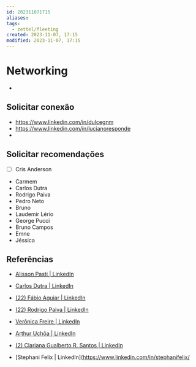```yaml
---
id: 202311071715
aliases: 
tags:
  - zettel/fleeting
created: 2023-11-07, 17:15
modified: 2023-11-07, 17:15
---
```

# Networking
<!-- Main content of my thoughts really -->

- 

## Solicitar conexão
<!-- What remains for you to consider? --> 

- https://www.linkedin.com/in/dulcegnm
- https://www.linkedin.com/in/lucianoresponde
- 

## Solicitar recomendações

- [ ] Cris Anderson
- Carmem
- Carlos Dutra
- Rodrigo Paiva
- Pedro Neto
- Bruno 
- Laudemir Lério
- George Pucci
- Bruno Campos
- Emne
- Jéssica
## Referências
<!-- Links to pages not referenced in the content -->

- [Alisson Pasti | LinkedIn](https://www.linkedin.com/in/alisson-pasti/)
- [Carlos Dutra | LinkedIn](https://www.linkedin.com/in/carlos-dutra-1564aa33/)
- [(22) Fábio Aguiar | LinkedIn](https://www.linkedin.com/in/f%C3%A1bio-aguiar-3699b810/)
- [(22) Rodrigo Paiva | LinkedIn](https://www.linkedin.com/in/rodrigopaivanaves/)
- [Verônica Freire | LinkedIn](https://www.linkedin.com/in/euveronicafreire/)

- [Arthur Uchôa | LinkedIn](https://www.linkedin.com/in/arthuruchoa/)
- [(2) Clariana Gualberto R. Santos | LinkedIn](https://www.linkedin.com/in/clarianagribeiro/)
- [Stephani Felix | LinkedIn](https://www.linkedin.com/in/stephanifelix/
